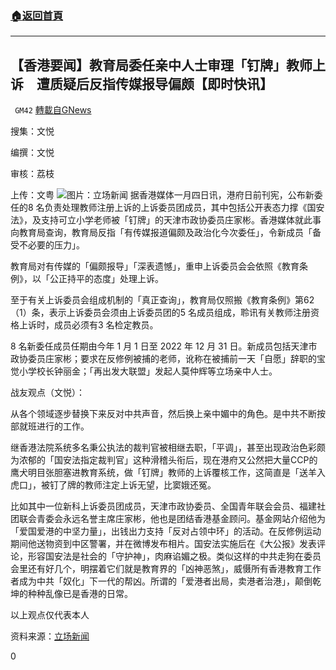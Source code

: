 ###  [:house:返回首頁](https://github.com/ourhimalayas/txt)
---

## 【香港要闻】教育局委任亲中人士审理「钉牌」教师上诉　遭质疑后反指传媒报导偏颇【即时快讯】
` GM42` [轉載自GNews](https://gnews.org/zh-hans/716487/)

搜集：文悦

编撰：文悦

审核：荔枝

上传：文粤
![]()![](https://gnews.org/wp-content/uploads/2021/01/image001-4.png)图片：立场新闻
据香港媒体一月四日讯，港府日前刊宪，公布新委任的8 名负责处理教师注册上诉的上诉委员团成员，其中包括公开表态力撑《国安法》，及支持可立小学老师被「钉牌」的天津市政协委员庄家彬。香港媒体就此事向教育局查询，教育局反指「有传媒报道偏颇及政治化今次委任」，令新成员「备受不必要的压力」。

教育局对有传媒的「偏颇报导」「深表遗憾」，重申上诉委员会会依照《教育条例》，以「公正持平的态度」处理上诉。

至于有关上诉委员会组成机制的「真正查询」，教育局仅照搬《教育条例》第62（1）条，表示上诉委员会须由上诉委员团的5 名成员组成，聆讯有关教师注册资格上诉时，成员必须有3 名检定教员。

8 名新委任成员任期由今年 1 月 1 日至 2022 年 12 月 31 日。新成员包括天津市政协委员庄家彬；要求在反修例被捕的老师，讹称在被捕前一天「自愿」辞职的宝觉小学校长钟丽金；「再出发大联盟」发起人莫仲辉等立场亲中人士。

战友观点（文悦）：

从各个领域逐步替换下来反对中共声音，然后换上亲中媚中的角色。是中共不断按部就班进行的工作。

继香港法院系统多名秉公执法的裁判官被相继去职，「平调」，甚至出现政治色彩颇为浓郁的「国安法指定裁判官」这种滑稽头衔后，现在港府又公然把大量CCP的鹰犬明目张胆塞进教育系统，做「钉牌」教师的上诉覆核工作，这简直是「送羊入虎口」，被钉了牌的教师注定上诉无望，比窦娥还冤。

比如其中一位新科上诉委员团成员，天津市政协委员、全国青年联会会员、福建社团联会青委会永远名誉主席庄家彬，他也是团结香港基金顾问。基金网站介绍他为「爱国爱港的中坚力量」，出钱出力支持「反对占领中环」的活动。在反修例运动期间他送物资到中区警署，并在微博发布相片。国安法实施后在《大公报》发表评论，形容国安法是社会的「守护神」，肉麻谄媚之极。类似这样的中共走狗在委员会里还有好几个，明摆着它们就是教育界的「凶神恶煞」，威慑所有香港教育工作者成为中共「奴化」下一代的帮凶。所谓的「爱港者出局，卖港者治港」，颠倒乾坤的种种乱像已是香港的日常。

以上观点仅代表本人

资料来源：[立场新闻](https://www.thestandnews.com/politics/%E5%A7%94%E4%BB%BB%E8%A6%AA%E4%B8%AD%E4%BA%BA%E5%A3%AB%E5%AF%A9%E7%90%86-%E9%87%98%E7%89%8C-%E6%95%99%E5%B8%AB%E4%B8%8A%E8%A8%B4-%E6%95%99%E5%B1%80%E5%8F%8D%E6%8C%87%E5%82%B3%E5%AA%92%E5%81%8F%E9%A0%97-%E6%94%BF%E6%B2%BB%E5%8C%96-%E6%88%90%E5%93%A1%E5%8F%97%E4%B8%8D%E5%BF%85%E8%A6%81%E5%A3%93%E5%8A%9B/)

0

